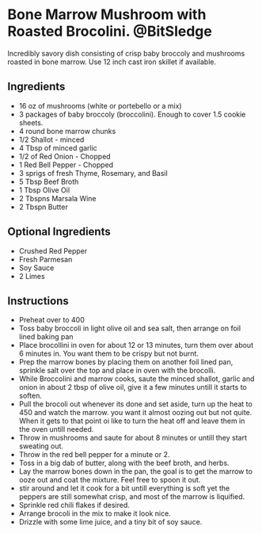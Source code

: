 Bone Marrow Mushroom with Roasted Brocolini. \@BitSledge
========================================================

Incredibly savory dish consisting of crisp baby broccoly and mushrooms
roasted in bone marrow. Use 12 inch cast iron skillet if available.

Ingredients
-----------

-   16 oz of mushrooms (white or portebello or a mix)
-   3 packages of baby broccoly (broccolini). Enough to cover 1.5 cookie
    sheets.
-   4 round bone marrow chunks
-   1/2 Shallot - minced
-   4 Tbsp of minced garlic
-   1/2 of Red Onion - Chopped
-   1 Red Bell Pepper - Chopped
-   3 sprigs of fresh Thyme, Rosemary, and Basil
-   5 Tbsp Beef Broth
-   1 Tbsp Olive Oil
-   2 Tbspns Marsala Wine
-   2 Tbspn Butter

Optional Ingredients
--------------------

-   Crushed Red Pepper
-   Fresh Parmesan
-   Soy Sauce
-   2 Limes

Instructions
------------

-   Preheat over to 400
-   Toss baby broccoli in light olive oil and sea salt, then arrange on
    foil lined baking pan
-   Place brocollini in oven for about 12 or 13 minutes, turn them over
    about 6 minutes in. You want them to be crispy but not burnt.
-   Prep the marrow bones by placing them on another foil lined pan,
    sprinkle salt over the top and place in oven with the brocolli.
-   While Broccolini and marrow cooks, saute the minced shallot, garlic
    and onion in about 2 tbsp of olive oil, give it a few minutes untill
    it starts to soften.
-   Pull the brocoli out whenever its done and set aside, turn up the
    heat to 450 and watch the marrow. you want it almost oozing out but
    not quite. When it gets to that point oi like to turn the heat off
    and leave them in the oven untill needed.
-   Throw in mushrooms and saute for about 8 minutes or untill they
    start sweating out.
-   Throw in the red bell pepper for a minute or 2.
-   Toss in a big dab of butter, along with the beef broth, and herbs.
-   Lay the marrow bones down in the pan, the goal is to get the marrow
    to ooze out and coat the mixture. Feel free to spoon it out.
-   stir around and let it cook for a bit untill everything is soft yet
    the peppers are still somewhat crisp, and most of the marrow is
    liquified.
-   Sprinkle red chili flakes if desired.
-   Arrange brocoli in the mix to make it look nice.
-   Drizzle with some lime juice, and a tiny bit of soy sauce.

